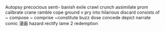 Autopsy
precocious
senti-
banish exile
crawl
crunch
assimilate
prom
calibrate
crane
ramble
cope
ground v
pry into
hilarious
discard
consists of <decompose>
~ compose ~ comprise ~constitute
buzz
dose
concede
depict narrate
comic 漫画
hazard
rectify
lame 2
redemption
